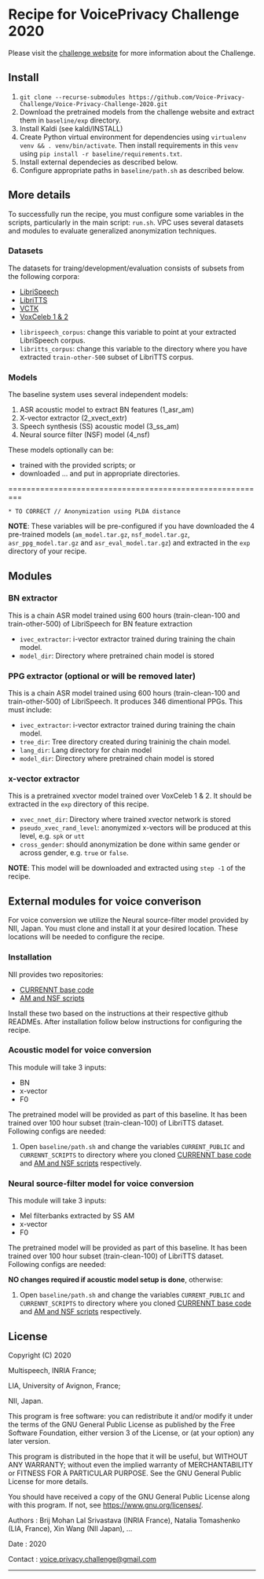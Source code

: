 # Recipe for VoicePrivacy Challenge 2020

Please visit the [challenge website](https://www.voiceprivacychallenge.org/) for more information about the Challenge.


## Install

1. `git clone --recurse-submodules https://github.com/Voice-Privacy-Challenge/Voice-Privacy-Challenge-2020.git`
2. Download the pretrained models from the challenge website and extract them in `baseline/exp` directory.
3. Install Kaldi (see kaldi/INSTALL)
4. Create Python virtual environment for dependencies using `virtualenv venv && . venv/bin/activate`. Then install requirements in this `venv` using `pip install -r baseline/requirements.txt`.
5. Install external dependecies as described below.
6. Configure appropriate paths in `baseline/path.sh` as described below.

## More details

To successfully run the recipe, you must configure some variables in the scripts, particularly in the main script: `run.sh`. VPC uses several datasets and modules to evaluate generalized anonymization techniques. 


### Datasets

The datasets for traing/development/evaluation consists of subsets from the following corpora:
* [LibriSpeech](http://www.openslr.org/12/)
* [LibriTTS](http://www.openslr.org/60/)
* [VCTK](https://datashare.is.ed.ac.uk/handle/10283/3443)
* [VoxCeleb 1 & 2](http://www.robots.ox.ac.uk/~vgg/data/voxceleb/)

- `librispeech_corpus`: change this variable to point at your extracted LibriSpeech corpus.
- `libritts_corpus`: change this variable to the directory where you have extracted `train-other-500` subset of LibriTTS corpus.

### Models

The baseline system uses several independent models:
1. ASR acoustic model to extract BN features (1_asr_am)
2. X-vector extractor (2_xvect_extr)
3. Speech synthesis (SS) acoustic model (3_ss_am)
4. Neural source filter (NSF) model (4_nsf)

These models optionally can be:
*  trained with the provided scripts;
or
* downloaded ... and put in appropriate directories.





=========================================================

    * TO CORRECT // Anonymization using PLDA distance

**NOTE**: These variables will be pre-configured if you have downloaded the 4 pre-trained models (`am_model.tar.gz`, `nsf_model.tar.gz`, `asr_ppg_model.tar.gz` and `asr_eval_model.tar.gz`) and extracted in the `exp` directory of your recipe.


## Modules

### BN extractor

This is a chain ASR model trained using 600 hours (train-clean-100 and train-other-500) of LibriSpeech for BN feature extraction

- `ivec_extractor`: i-vector extractor trained during training the chain model.
- `model_dir`: Directory where pretrained chain model is stored


### PPG extractor (optional or will be removed later) 

This is a chain ASR model trained using 600 hours (train-clean-100 and train-other-500) of LibriSpeech. It produces 346 dimentional PPGs. This must include:

- `ivec_extractor`: i-vector extractor trained during training the chain model.
- `tree_dir`: Tree directory created during traininig the chain model.
- `lang_dir`: Lang directory for chain model
- `model_dir`: Directory where pretrained chain model is stored

### x-vector extractor

This is a pretrained xvector model trained over VoxCeleb 1 & 2. It should be extracted in the `exp` directory of this recipe.

- `xvec_nnet_dir`: Directory where trained xvector network is stored
- `pseudo_xvec_rand_level`: anonymized x-vectors will be produced at this level, e.g. `spk` or `utt`
- `cross_gender`: should anonymization be done within same gender or across gender, e.g. `true` or `false`.

**NOTE**: This model will be downloaded and extracted using `step -1` of the recipe.

## External modules for voice converison

For voice conversion we utilize the Neural source-filter model provided by NII, Japan. You must clone and install it at your desired location. These locations will be needed to configure the recipe.

### Installation

NII provides two repositories:
- [CURRENNT base code](https://github.com/nii-yamagishilab/project-CURRENNT-public)
- [AM and NSF scripts](https://github.com/nii-yamagishilab/project-CURRENNT-scripts)

Install these two based on the instructions at their respective github READMEs. After installation follow below instructions for configuring the recipe.

### Acoustic model for voice conversion

This module will take 3 inputs: 
- BN
- x-vector
- F0

The pretrained model will be provided as part of this baseline. It has been trained over 100 hour subset (train-clean-100) of LibriTTS dataset. Following configs are needed:

  1. Open `baseline/path.sh` and change the variables `CURRENT_PUBLIC` and `CURRENNT_SCRIPTS` to directory where you cloned [CURRENNT base code](https://github.com/nii-yamagishilab/project-CURRENNT-public) and [AM and NSF scripts](https://github.com/nii-yamagishilab/project-CURRENNT-scripts) respectively.

### Neural source-filter model for voice conversion

This module will take 3 inputs: 
- Mel filterbanks extracted by SS AM
- x-vector
- F0

The pretrained model will be provided as part of this baseline. It has been trained over 100 hour subset (train-clean-100) of LibriTTS dataset. Following configs are needed:

**NO changes required if acoustic model setup is done**, otherwise:

  1. Open `baseline/path.sh` and change the variables `CURRENT_PUBLIC` and `CURRENNT_SCRIPTS` to directory where you cloned [CURRENNT base code](https://github.com/nii-yamagishilab/project-CURRENNT-public) and [AM and NSF scripts](https://github.com/nii-yamagishilab/project-CURRENNT-scripts) respectively.


## License

Copyright (C) 2020

Multispeech, INRIA France; 

LIA, University of Avignon, France;

NII, Japan.

This program is free software: you can redistribute it and/or modify
it under the terms of the GNU General Public License as published by
the Free Software Foundation, either version 3 of the License, or
(at your option) any later version.

This program is distributed in the hope that it will be useful,
but WITHOUT ANY WARRANTY; without even the implied warranty of
MERCHANTABILITY or FITNESS FOR A PARTICULAR PURPOSE. See the
GNU General Public License for more details.

You should have received a copy of the GNU General Public License
along with this program. If not, see <https://www.gnu.org/licenses/>.

Authors : Brij Mohan Lal Srivastava (INRIA France), Natalia Tomashenko (LIA, France), Xin Wang (NII Japan), ...

Date : 2020

Contact : voice.privacy.challenge@gmail.com

---------------------------------------------------------------------------
